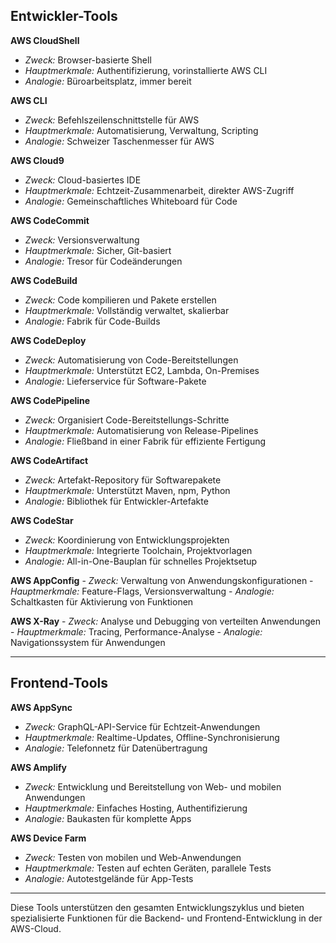 
## Entwickler-Tools

**AWS CloudShell**
   - *Zweck:* Browser-basierte Shell
   - *Hauptmerkmale:* Authentifizierung, vorinstallierte AWS CLI
   - *Analogie:* Büroarbeitsplatz, immer bereit

**AWS CLI**
   - *Zweck:* Befehlszeilenschnittstelle für AWS
   - *Hauptmerkmale:* Automatisierung, Verwaltung, Scripting
   - *Analogie:* Schweizer Taschenmesser für AWS

 **AWS Cloud9**
   - *Zweck:* Cloud-basiertes IDE
   - *Hauptmerkmale:* Echtzeit-Zusammenarbeit, direkter AWS-Zugriff
   - *Analogie:* Gemeinschaftliches Whiteboard für Code

**AWS CodeCommit**
   - *Zweck:* Versionsverwaltung
   - *Hauptmerkmale:* Sicher, Git-basiert
   - *Analogie:* Tresor für Codeänderungen

**AWS CodeBuild**
   - *Zweck:* Code kompilieren und Pakete erstellen
   - *Hauptmerkmale:* Vollständig verwaltet, skalierbar
   - *Analogie:* Fabrik für Code-Builds

 **AWS CodeDeploy**
   - *Zweck:* Automatisierung von Code-Bereitstellungen
   - *Hauptmerkmale:* Unterstützt EC2, Lambda, On-Premises
   - *Analogie:* Lieferservice für Software-Pakete

**AWS CodePipeline**
   - *Zweck:* Organisiert Code-Bereitstellungs-Schritte
   - *Hauptmerkmale:* Automatisierung von Release-Pipelines
   - *Analogie:* Fließband in einer Fabrik für effiziente Fertigung

**AWS CodeArtifact**
   - *Zweck:* Artefakt-Repository für Softwarepakete
   - *Hauptmerkmale:* Unterstützt Maven, npm, Python
   - *Analogie:* Bibliothek für Entwickler-Artefakte

**AWS CodeStar**
   - *Zweck:* Koordinierung von Entwicklungsprojekten
   - *Hauptmerkmale:* Integrierte Toolchain, Projektvorlagen
   - *Analogie:* All-in-One-Bauplan für schnelles Projektsetup

**AWS AppConfig**
    - *Zweck:* Verwaltung von Anwendungskonfigurationen
    - *Hauptmerkmale:* Feature-Flags, Versionsverwaltung
    - *Analogie:* Schaltkasten für Aktivierung von Funktionen

**AWS X-Ray**
    - *Zweck:* Analyse und Debugging von verteilten Anwendungen
    - *Hauptmerkmale:* Tracing, Performance-Analyse
    - *Analogie:* Navigationssystem für Anwendungen

---

## Frontend-Tools

**AWS AppSync**
   - *Zweck:* GraphQL-API-Service für Echtzeit-Anwendungen
   - *Hauptmerkmale:* Realtime-Updates, Offline-Synchronisierung
   - *Analogie:* Telefonnetz für Datenübertragung

**AWS Amplify**
   - *Zweck:* Entwicklung und Bereitstellung von Web- und mobilen Anwendungen
   - *Hauptmerkmale:* Einfaches Hosting, Authentifizierung
   - *Analogie:* Baukasten für komplette Apps

**AWS Device Farm**
   - *Zweck:* Testen von mobilen und Web-Anwendungen
   - *Hauptmerkmale:* Testen auf echten Geräten, parallele Tests
   - *Analogie:* Autotestgelände für App-Tests

---

Diese Tools unterstützen den gesamten Entwicklungszyklus und bieten spezialisierte Funktionen für die Backend- und Frontend-Entwicklung in der AWS-Cloud.